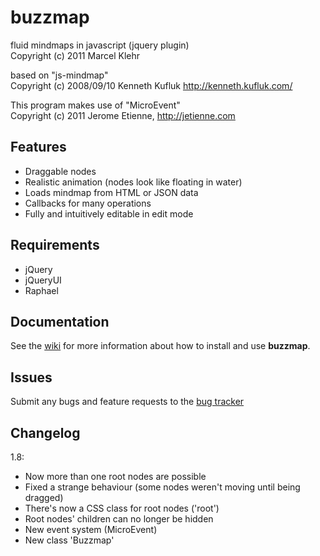 # buzzmap
fluid mindmaps in javascript (jquery plugin)  
Copyright (c) 2011 Marcel Klehr

based on "js-mindmap"  
Copyright (c) 2008/09/10 Kenneth Kufluk http://kenneth.kufluk.com/

This program makes use of "MicroEvent"  
Copyright (c) 2011 Jerome Etienne, http://jetienne.com

## Features
 - Draggable nodes
 - Realistic animation (nodes look like floating in water)
 - Loads mindmap from HTML or JSON data
 - Callbacks for many operations
 - Fully and intuitively editable in edit mode

## Requirements
 - jQuery
 - jQueryUI
 - Raphael

## Documentation
See the [wiki](http://github.com/marcelklehr/buzzmap/wiki) for more information about how to install and use **buzzmap**.

## Issues
Submit any bugs and feature requests to the [bug tracker](http://github.com/marcelklehr/buzzmap/issues)

## Changelog
1.8:

- Now more than one root nodes are possible
- Fixed a strange behaviour (some nodes weren't moving until being dragged)
- There's now a CSS class for root nodes ('root')
- Root nodes' children can no longer be hidden
- New event system (MicroEvent)
- New class 'Buzzmap'